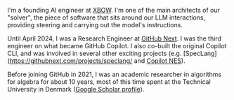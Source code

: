 I'm a founding AI engineer at [XBOW](https://xbow.com). I'm one of the main architects of our "solver", the piece of software that sits around our LLM interactions, providing steering and carrying out the model's instructions.   

Until April 2024, I was a Research Engineer at [GitHub Next](https://next.github.com). I was the third engineer on what became GitHub Copilot. I also co-built the original Copilot CLI, and was involved in several other exciting projects (e.g. [SpecLang](https://githubnext.com/projects/speclang/ and [Copilot NES](https://githubnext.com/projects/copilot-next-edit-suggestions/)).

Before joining GitHub in 2021, I was an academic researcher in algorithms for algebra for about 10 years, most of this time spent at the Technical University in Denmark ([Google Scholar profile](https://scholar.google.dk/citations?hl=en&user=d8AVunIAAAAJ)).
